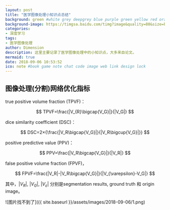 ```yaml
---
layout: post
title: "医学图像处理小知识点总结"
background: green #white grey deepgrey blue purple green yellow red orange
background-image: https://timgsa.baidu.com/timg?image&quality=80&size=b9999_10000&sec=1536212647934&di=bee8493b6493b60e8e07d213c6791567&imgtype=0&src=http%3A%2F%2Fimg3.duitang.com%2Fuploads%2Fitem%2F201410%2F10%2F20141010002231_LW4Lc.thumb.700_0.jpeg
categories:
- 深度学习
tags:
- 医学图像处理
author: Dimension
description: 这里主要记录了医学图像处理中的小知识点，大多来自论文。
mermaid: true
date: 2018-09-06 10:53:52
ico: note #book game note chat code image web link design lock
---
```


## 图像处理(分割)网络优化指标
true positive volume fraction (TPVF)： 

$$
TPVF=\frac{|V_{R}\bigcap{V_G}|}{|V_G|}
$$

dice similarity coefficient (DSC)：

$$
DSC=2×{\frac{|V_R\bigcap{V_G}|}{|V_R\bigcup{V_G}|}}
$$

positive predictive value (PPV)：

$$
PPV=\frac{|V_R\bigcap{V_G}|}{|V_R|}
$$

false positive volume fraction (FPVF)，

$$
FPVF=\frac{|V_R|-|V_R\bigcap{V_G}|}{|V_{\varepsilon}-V_G|}
$$

其中，$\vert{V_R}\vert$, $\vert{V_G}\vert$, $\vert{V_{\varepsilon}}\vert$ 分别是segmentation results, ground truth 和 origin image。

![图片找不到了]({{ site.baseurl }}/assets/images/2018-09-06/1.png)

